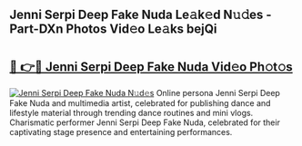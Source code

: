 ## Jenni Serpi Deep Fake Nuda Le𝚊k𝚎d N𝚞𝚍es - Part-DXn Photos Vid𝚎o Le𝚊ks bejQi

# <h2><a href="http://fbeyksl.evod.top/?m=Jenni+Serpi+Deep+Fake+Nuda">🔗 👉🔴 Jenni Serpi Deep Fake Nuda Vid𝚎o Ph𝚘t𝚘s</a></h2>

[![Jenni Serpi Deep Fake Nuda N𝚞d𝚎s](https://i.imgur.com/8V9OHl7.gif)](http://fbeyksl.evod.top/?m=Jenni+Serpi+Deep+Fake+Nuda)
Online persona Jenni Serpi Deep Fake Nuda and multimedia artist, celebrated for publishing dance and lifestyle material through trending dance routines and mini vlogs. Charismatic performer Jenni Serpi Deep Fake Nuda, celebrated for their captivating stage presence and entertaining performances. 
